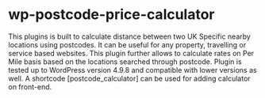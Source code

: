 # wp-postcode-price-calculator
This plugins is built to calculate distance between two UK Specific nearby locations using postcodes. It can be useful for any property, travelling or service based websites. This plugin further allows to calculate rates on Per Mile basis based on the locations searched through postcode. Plugin is tested up to WordPress version 4.9.8 and compatible with lower versions as well. A shortcode [postcode_calculator] can be used for adding calculator on front-end.
